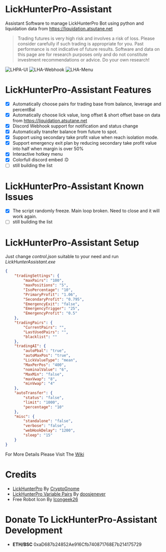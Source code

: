 # LickHunterPro-Assistant
Assistant Software to manage LickHunterPro Bot using python and liquidation data from https://liquidation.atsutane.net

> Trading futures is very high risk and involves a risk of loss. Please consider carefully if such trading is appropriate for you. Past performance is not indicative of future results. Software and data on this page are for research purposes only and do not constitute investment recommendations or advice. Do your own research!

![LHPA-UI](https://user-images.githubusercontent.com/6040550/121283129-33751100-c90d-11eb-8435-93f81acf2bfd.PNG)
![LHA-Webhook](https://user-images.githubusercontent.com/6040550/121284778-f6f6e480-c90f-11eb-965c-1c0d0cab4177.PNG)
![LHA-Menu](https://user-images.githubusercontent.com/6040550/121283197-4f78b280-c90d-11eb-8483-cc99fd1ac573.PNG)

# LickHunterPro-Assistant Features
- [x] Automatically choose pairs for trading base from balance, leverage and percentBal
- [x] Automatically choose lick value, long offset & short offset base on data from https://liquidation.atsutane.net
- [x] Discord Webhook support for notification and status change
- [x] Automatically transfer balance from future to spot.
- [x] Support using secondary take profit value when reach isolation mode.
- [x] Support emergency exit plan by reducing secondary take profit value into half when margin is over 50%
- [x] Interactive hotkey menu
- [x] Colorfull discord embed :D
- [ ] still building the list

# LickHunterPro-Assistant Known Issues
- [x] The script randomly freeze. Main loop broken. Need to close and it will work again.
- [ ] still building the list

# LickHunterPro-Assistant Setup
Just change *control.json* suitable to your need and run *LickHunterAssistant.exe*
```json
{
    "tradingSettings": {
        "maxPairs": "100",
        "maxPositions": "5",
        "IsoPercentage": "10",
        "PrimaryProfit": "1.06",
        "SecondaryProfit": "0.795",
        "EmergencyExit": "false",
        "EmergencyTrigger": "25",
        "EmergencyProfit": "0.5"
    },
    "tradingPairs": {
        "CurrentPairs": "",
        "LastUsedPairs": "",
        "blacklist": ""
    },
    "tradingAI": {
        "autoPbal": "true",
        "autoMaxPos": "true",
        "LickValueType": "mean",
        "MaxPerPos": "400",
        "nominalValue": "6",
        "MaxMin": "false",
        "maxVwap": "8",
        "minVwap": "4"
    },
    "autoTransfer": {
        "status": "false",
        "limit": "1000",
        "percentage": "10"
    },
    "misc": {
        "standalone": "false",
        "verbose": "false",
        "webHookDelay": "1200",
        "sleep": "15"
    }
}
```
For More Details Please Visit The [Wiki](https://github.com/AtsutaneDotNet/LickHunterPro-Assistant/wiki/LickHunterPro-Assistant-wiki!)

# Credits
- [LickHunterPro](https://github.com/CryptoGnome/LickHunterPRO) By [CryptoGnome](https://github.com/CryptoGnome)
- [LickHunterPro Variable Pairs](https://github.com/doosjenever/Scripts) By [doosjenever](https://github.com/doosjenever)
- Free Robot Icon By [Icongeek26](https://www.flaticon.com/authors/icongeek26)

# Donate To LickHunterPro-Assistant Development
- **ETH/BSC** 0xaD687b24852Ae916Cfb740871768E7b214175729
